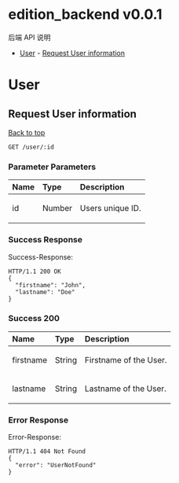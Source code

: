 <a name="top"></a>

# edition_backend v0.0.1

后端 API 说明

- [User](#user) - [Request User information](#request-user-information)

# <a name='user'></a> User

## <a name='request-user-information'></a> Request User information

[Back to top](#top)

    GET /user/:id

### Parameter Parameters

| Name | Type   | Description             |
| :--- | :----- | :---------------------- |
| id   | Number | <p>Users unique ID.</p> |

### Success Response

Success-Response:

```
HTTP/1.1 200 OK
{
  "firstname": "John",
  "lastname": "Doe"
}
```

### Success 200

| Name      | Type   | Description                   |
| :-------- | :----- | :---------------------------- |
| firstname | String | <p>Firstname of the User.</p> |
| lastname  | String | <p>Lastname of the User.</p>  |

### Error Response

Error-Response:

```
HTTP/1.1 404 Not Found
{
  "error": "UserNotFound"
}
```
